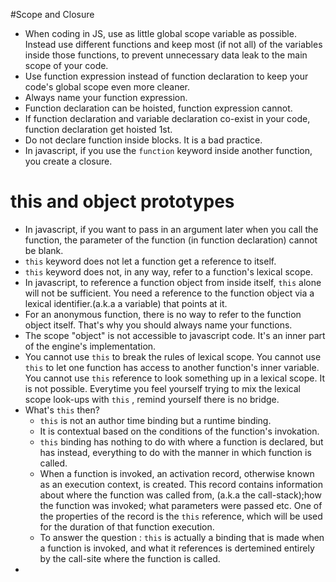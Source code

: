#Scope and Closure

* When coding in JS, use as little global scope variable as possible. Instead use different functions and keep most (if not all) of the variables inside those functions, to prevent unnecessary data leak to the main scope of your code.
* Use function expression instead of function declaration to keep your code's global scope even more cleaner.
* Always name your function expression.
* Function declaration can be hoisted, function expression cannot.
* If function declaration and variable declaration co-exist in your code, function declaration get hoisted 1st.
* Do not declare function inside blocks. It is a bad practice.
* In javascript, if you use the `function` keyword inside another function, you create a closure.

# this and object prototypes

* In javascript, if you want to pass in an argument later when you call the function, the parameter of the function (in function declaration) cannot be blank.
* `this` keyword does not let a function get a reference to itself.
* `this` keyword does not, in any way, refer to a function's lexical scope.
* In javascript, to reference a function object from inside itself, `this` alone will not be sufficient. You need a reference to the function object via a lexical identifier.(a.k.a a variable) that points at it.
* For an anonymous function, there is no way to refer to the function object itself. That's why you should always name your functions.
* The scope "object" is not accessible to javascript code. It's an inner part of the engine's implementation.
* You cannot use `this` to break the rules of lexical scope. You cannot use `this` to let one function has access to another function's inner variable. You cannot use `this` reference to look something up in a lexical scope. It is not possible. Everytime you feel yourself trying to mix the lexical scope look-ups with `this` , remind yourself there is no bridge. 
* What's `this` then? 
  * `this` is not an author time binding but a runtime binding.
  * It is contextual based on the conditions of the function's invokation.
  * `this` binding has nothing to do with where a function is declared, but has instead, everything to do with the manner in which function is called.
  * When a function is invoked, an activation record, otherwise known as an execution context, is created. This record contains information about where the function was called from, (a.k.a the call-stack);how the function was invoked; what parameters were passed etc. One of the properties of the record is the `this` reference, which will be used for the duration of that function execution.
  * To answer the question : `this` is actually a binding that is made when a function is invoked, and what it references is dertemined entirely by the call-site where the function is called. 
* ​